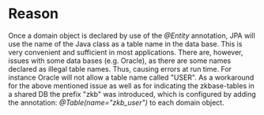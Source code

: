 # Reason #

Once a domain object is declared by use of the _@Entity_ annotation, JPA will use the name of the Java class as a table name in the data base. This is very convenient and sufficient in most applications. There are, however, issues with some data bases (e.g. Oracle), as there are some names declared as illegal table names. Thus, causing errors at run time.
For instance Oracle will not allow a table name called "USER".
As a workaround for the above mentioned issue as well as for indicating the zkbase-tables in a shared DB the prefix "zkb" was introduced, which is configured by adding the annotation: _@Table(name="zkb\_user")_ to each domain object.